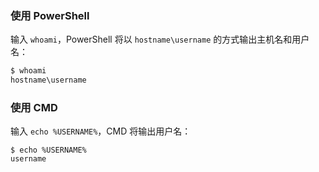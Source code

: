 ### 使用 PowerShell

输入 `whoami`，PowerShell 将以 `hostname\username` 的方式输出主机名和用户名：

```powershell
$ whoami
hostname\username
```

### 使用 CMD

输入 `echo %USERNAME%`，CMD 将输出用户名：

```batch
$ echo %USERNAME%
username
```